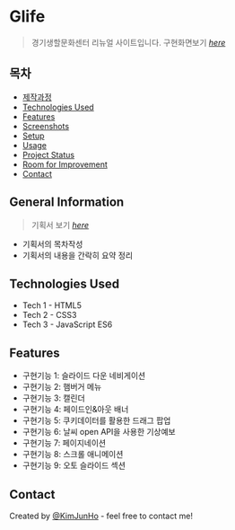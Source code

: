 # Glife
> 경기생할문화센터 리뉴얼 사이트입니다.
> 구현화면보기 
[_here_](https://kimjunho98.github.io/project1/)


## 목차
* [제작과정](#general-information)
* [Technologies Used](#technologies-used)
* [Features](#features)
* [Screenshots](#screenshots)
* [Setup](#setup)
* [Usage](#usage)
* [Project Status](#project-status)
* [Room for Improvement](#room-for-improvement)
* [Contact](#contact)
<!-- * [License](#license) -->


## General Information
> 기획서 보기 [_here_](https://github.com/KimJunHo98/project1/blob/main/%ED%94%84%EB%A1%9C%EC%A0%9D%ED%8A%B81%20%EA%B8%B0%ED%9A%8D%EC%84%9C.pdf)
- 기획서의 목차작성
- 기획서의 내용을 간락히 요약 정리

## Technologies Used
<!-- 사용한 기술환경 (언어와 버전을 작성) -->
- Tech 1 - HTML5
- Tech 2 - CSS3
- Tech 3 - JavaScript ES6


<!--## Hierarchy
 가능할 경우 html 구조를 트리구조로 표현
```text
folder1/
└── folder2/
    ├── folder3/
    │   ├── file1
    │   └── file2
    └── folder4/
        ├── file3
        └── file4
``` -->

## Features
- 구현기능 1: 슬라이드 다운 네비게이션
- 구현기능 2: 햄버거 메뉴
- 구현기능 3: 캘린더
- 구현기능 4: 페이드인&아웃 배너
- 구현기능 5: 쿠키데이터를 활용한 드래그 팝업
- 구현기능 6: 날씨 open API을 사용한 기상예보
- 구현기능 7: 페이지네이션
- 구현기능 8: 스크롤 애니메이션
- 구현기능 9: 오토 슬라이드 섹션


## Contact
Created by [@KimJunHo](dydgnscc6845@gmail.com) - feel free to contact me!

